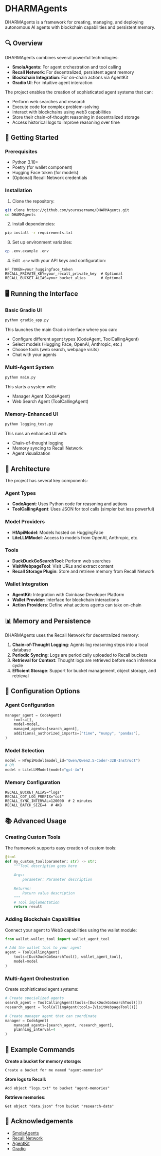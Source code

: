 # DHARMAgents

DHARMAgents is a framework for creating, managing, and deploying autonomous AI agents with blockchain capabilities and persistent memory.

## 🔍 Overview

DHARMAgents combines several powerful technologies:
- **SmolaAgents**: For agent orchestration and tool calling
- **Recall Network**: For decentralized, persistent agent memory
- **Blockchain Integration**: For on-chain actions via AgentKit
- **Gradio UI**: For intuitive agent interaction

The project enables the creation of sophisticated agent systems that can:
- Perform web searches and research
- Execute code for complex problem-solving
- Interact with blockchains using web3 capabilities
- Store their chain-of-thought reasoning in decentralized storage
- Access historical logs to improve reasoning over time

## 🚀 Getting Started

### Prerequisites
- Python 3.10+ 
- Poetry (for wallet component)
- Hugging Face token (for models)
- (Optional) Recall Network credentials

### Installation

1. Clone the repository:
```bash
git clone https://github.com/yourusername/DHARMAgents.git
cd DHARMAgents
```

2. Install dependencies:
```bash
pip install -r requirements.txt
```

3. Set up environment variables:
```bash
cp .env.example .env
```

4. Edit `.env` with your API keys and configuration:
```
HF_TOKEN=your_huggingface_token
RECALL_PRIVATE_KEY=your_recall_private_key  # Optional
RECALL_BUCKET_ALIAS=your_bucket_alias       # Optional
```

## 🖥️ Running the Interface

### Basic Gradio UI
```bash
python gradio_app.py
```
This launches the main Gradio interface where you can:
- Configure different agent types (CodeAgent, ToolCallingAgent)
- Select models (Hugging Face, OpenAI, Anthropic, etc.)
- Choose tools (web search, webpage visits)
- Chat with your agents

### Multi-Agent System
```bash
python main.py
```
This starts a system with:
- Manager Agent (CodeAgent)
- Web Search Agent (ToolCallingAgent)

### Memory-Enhanced UI
```bash
python logging_test.py
```
This runs an enhanced UI with:
- Chain-of-thought logging
- Memory syncing to Recall Network
- Agent visualization

## 🧩 Architecture

The project has several key components:

### Agent Types
- **CodeAgent**: Uses Python code for reasoning and actions
- **ToolCallingAgent**: Uses JSON for tool calls (simpler but less powerful)

### Model Providers
- **HfApiModel**: Models hosted on HuggingFace
- **LiteLLMModel**: Access to models from OpenAI, Anthropic, etc.

### Tools
- **DuckDuckGoSearchTool**: Perform web searches
- **VisitWebpageTool**: Visit URLs and extract content
- **Recall Storage Plugin**: Store and retrieve memory from Recall Network

### Wallet Integration
- **AgentKit**: Integration with Coinbase Developer Platform
- **Wallet Provider**: Interface for blockchain interactions
- **Action Providers**: Define what actions agents can take on-chain

## 📊 Memory and Persistence

DHARMAgents uses the Recall Network for decentralized memory:

1. **Chain-of-Thought Logging**: Agents log reasoning steps into a local database
2. **Periodic Syncing**: Logs are periodically uploaded to Recall buckets
3. **Retrieval for Context**: Thought logs are retrieved before each inference cycle
4. **Efficient Storage**: Support for bucket management, object storage, and retrieval

## 🔧 Configuration Options

### Agent Configuration
```python
manager_agent = CodeAgent(
    tools=[],
    model=model,
    managed_agents=[search_agent],
    additional_authorized_imports=["time", "numpy", "pandas"],
)
```

### Model Selection
```python
model = HfApiModel(model_id="Qwen/Qwen2.5-Coder-32B-Instruct")
# OR
model = LiteLLMModel(model="gpt-4o")
```

### Memory Configuration
```
RECALL_BUCKET_ALIAS="logs"
RECALL_COT_LOG_PREFIX="cot"
RECALL_SYNC_INTERVAL=120000  # 2 minutes
RECALL_BATCH_SIZE=4  # 4KB
```

## 📚 Advanced Usage

### Creating Custom Tools
The framework supports easy creation of custom tools:

```python
@tool
def my_custom_tool(parameter: str) -> str:
    """Tool description goes here
    
    Args:
        parameter: Parameter description
    
    Returns:
        Return value description
    """
    # Tool implementation
    return result
```

### Adding Blockchain Capabilities

Connect your agent to Web3 capabilities using the wallet module:

```python
from wallet.wallet_tool import wallet_agent_tool

# Add the wallet tool to your agent
agent = ToolCallingAgent(
    tools=[DuckDuckGoSearchTool(), wallet_agent_tool],
    model=model
)
```

### Multi-Agent Orchestration

Create sophisticated agent systems:

```python
# Create specialized agents
search_agent = ToolCallingAgent(tools=[DuckDuckGoSearchTool()])
research_agent = ToolCallingAgent(tools=[VisitWebpageTool()])

# Create manager agent that can coordinate
manager = CodeAgent(
    managed_agents=[search_agent, research_agent],
    planning_interval=4
)
```

## 🔗 Example Commands

**Create a bucket for memory storage:**
```
Create a bucket for me named "agent-memories"
```

**Store logs to Recall:**
```
Add object "logs.txt" to bucket "agent-memories"
```

**Retrieve memories:**
```
Get object "data.json" from bucket "research-data"
```

## 🙏 Acknowledgements

- [SmolaAgents](https://github.com/huggingface/smolagents)
- [Recall Network](https://recall.network/) 
- [AgentKit](https://github.com/coinbase/agentkit)
- [Gradio](https://www.gradio.app/)